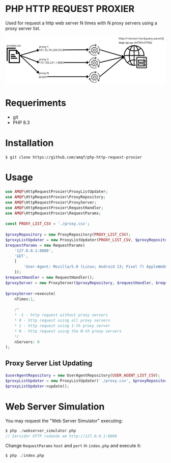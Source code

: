 # PHP HTTP REQUEST PROXIER

Used for request a http web server N times with N proxy servers using a proxy server list.

![Image](./image.png "Como funciona?")

# Requeriments

- git
- PHP 8.3

# Installation

```
$ git clone https://github.com/amqf/php-http-request-proxier
```

# Usage

```php
use AMQF\HttpRequestProxier\ProxyListUpdater;
use AMQF\HttpRequestProxier\ProxyRepository;
use AMQF\HttpRequestProxier\ProxyServer;
use AMQF\HttpRequestProxier\RequestHandler;
use AMQF\HttpRequestProxier\RequestParams;

const PROXY_LIST_CSV = './proxy.csv';

$proxyRepository = new ProxyRepository(PROXY_LIST_CSV);
$proxyListUpdater = new ProxyListUpdater(PROXY_LIST_CSV, $proxyRepository);
$requestParams = new RequestParams(
    '127.0.0.1:8080',
    'GET',
    [
        'User-Agent: Mozilla/5.0 (Linux; Android 13; Pixel 7) AppleWebKit/537.36 (KHTML, like Gecko) Chrome/112.0.0.0 Mobile Safari/537.36'
    ]);
$requestHandler = new RequestHandler();
$proxyServer = new ProxyServer($proxyRepository, $requestHandler, $requestParams);

$proxyServer->execute(
    nTimes:1,

    /*
    * -1 - http request without proxy servers
    * 0 - http request using all proxy servers
    * 1 - http request using 1-th proxy server
    * N - http request using the N-th proxy servers
    */
    nServers: 0 
);
```

## Proxy Server List Updating

```php
$userAgentRepository = new UserAgentRepository(USER_AGENT_LIST_CSV);
$proxyListUpdater = new ProxyListUpdater('./proxy.csv', $proxyRepository);
$proxyListUpdater->update();
```

# Web Server Simulation

You may request the "Web Server Simulator" executing:

```php
$ php ./webserver_simulator.php
// Servidor HTTP rodando em http://127.0.0.1:8080
```

Change `RequestParams` `host` and `port` in `index.php` and execute it:

```php
$ php ./index.php
```
